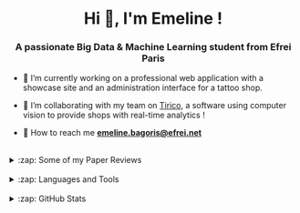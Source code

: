 <h1 align="center">Hi 👋, I'm Emeline !</h1>
<h3 align="center">A passionate Big Data & Machine Learning student from Efrei Paris</h3>

- 👾 I’m currently working on a professional web application with a showcase site and an administration interface for a tattoo shop.

- 🍒 I’m collaborating with my team on [Tirico](https://github.com/VincentBernet/Tirico-ShopCameraAnalitics), a software using computer vision to provide shops with real-time analytics !

- 💬 How to reach me **emeline.bagoris@efrei.net**

<br />

<details>
  <summary >:zap: Some of my Paper Reviews</summary>
  
  - [3D Molecule generative model for structure-based drug design](https://dsail.gitbook.io/isyse-review/paper-review/2022-spring-paper-review/neurips-2021-3d-molecule-generative-model-for-structure-based-drug-design)
    
  - [The Emergence of Objectness: Learning Zero-Shot Segmentation from Videos](https://awesome-davian.gitbook.io/awesome-reviews/paper-review/2022-spring-paper-review/neurips-2021-learning-zero-shot-segmentation-from-videos)
    
  - [Meta-learning Sparse Implicit Neural Representations](https://dsail.gitbook.io/isyse-review/paper-review/2022-spring-paper-review/neurips-2021-meta-learning-spare-implicit-neural-representations-eng)
</details>

<br />

<details>
  <summary >:zap: Languages and Tools</summary>
  <p align="left"> <a href="https://azure.microsoft.com/en-in/" target="_blank"> <img src="https://www.vectorlogo.zone/logos/microsoft_azure/microsoft_azure-icon.svg" alt="azure" width="40" height="40"/> </a> <a href="https://www.electronjs.org" target="_blank"> <img src="https://raw.githubusercontent.com/devicons/devicon/master/icons/electron/electron-original.svg" alt="electron" width="40" height="40"/> </a> <a href="https://hadoop.apache.org/" target="_blank"> <img src="https://www.vectorlogo.zone/logos/apache_hadoop/apache_hadoop-icon.svg" alt="hadoop" width="40" height="40"/> </a> <a href="https://hive.apache.org/" target="_blank"> <img src="https://www.vectorlogo.zone/logos/apache_hive/apache_hive-icon.svg" alt="hive" width="40" height="40"/> </a> <a href="https://www.w3.org/html/" target="_blank"> <img src="https://raw.githubusercontent.com/devicons/devicon/master/icons/html5/html5-original-wordmark.svg" alt="html5" width="40" height="40"/> </a> <a href="https://www.java.com" target="_blank"> <img src="https://raw.githubusercontent.com/devicons/devicon/master/icons/java/java-original.svg" alt="java" width="40" height="40"/> </a> <a href="https://kafka.apache.org/" target="_blank"> <img src="https://www.vectorlogo.zone/logos/apache_kafka/apache_kafka-icon.svg" alt="kafka" width="40" height="40"/> </a> <a href="https://www.mongodb.com/" target="_blank"> <img src="https://raw.githubusercontent.com/devicons/devicon/master/icons/mongodb/mongodb-original-wordmark.svg" alt="mongodb" width="40" height="40"/> </a> <a href="https://www.mysql.com/" target="_blank"> <img src="https://raw.githubusercontent.com/devicons/devicon/master/icons/mysql/mysql-original-wordmark.svg" alt="mysql" width="40" height="40"/> </a> <a href="https://opencv.org/" target="_blank"> <img src="https://www.vectorlogo.zone/logos/opencv/opencv-icon.svg" alt="opencv" width="40" height="40"/> </a> <a href="https://www.python.org" target="_blank"> <img src="https://raw.githubusercontent.com/devicons/devicon/master/icons/python/python-original.svg" alt="python" width="40" height="40"/> </a> <a href="https://www.qt.io/" target="_blank"> <img src="https://upload.wikimedia.org/wikipedia/commons/0/0b/Qt_logo_2016.svg" alt="qt" width="40" height="40"/> </a> <a href="https://www.scala-lang.org" target="_blank"> <img src="https://raw.githubusercontent.com/devicons/devicon/master/icons/scala/scala-original.svg" alt="scala" width="40" height="40"/> </a> <a href="https://scikit-learn.org/" target="_blank"> <img src="https://upload.wikimedia.org/wikipedia/commons/0/05/Scikit_learn_logo_small.svg" alt="scikit_learn" width="40" height="40"/> </a> <a href="https://www.tensorflow.org" target="_blank"> <img src="https://www.vectorlogo.zone/logos/tensorflow/tensorflow-icon.svg" alt="tensorflow" width="40" height="40"/> </a> </p>
</details>

<br />
 
<details>
  <summary >:zap: GitHub Stats</summary>
  <p><img align="left" src="https://github-readme-stats.vercel.app/api/top-langs?username=easartem&show_icons=true&locale=en&layout=compact" alt="easartem" /></p>
</details>
